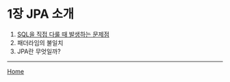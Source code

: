 # 1장 JPA 소개

1. [SQL을 직접 다룰 때 발생하는 문제점](./01.md)
2. 패더라임의 불일치
3. JPA란 무엇일까?

-----
[Home](/README.md)

